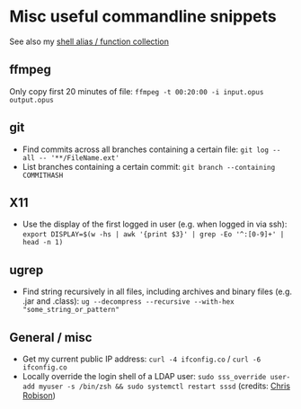 # Misc useful commandline snippets

See also my [shell alias / function collection](https://github.com/creinig/dotfiles/blob/master/.shellrc)

## ffmpeg

Only copy first 20 minutes of file: `ffmpeg -t 00:20:00 -i input.opus output.opus`

## git

* Find commits across all branches containing a certain file: `git log --all -- '**/FileName.ext'`
* List branches containing a certain commit: `git branch --containing COMMITHASH`

## X11

* Use the display of the first logged in user (e.g. when logged in via ssh): `export DISPLAY=$(w -hs | awk '{print $3}' | grep -Eo '^:[0-9]+' | head -n 1)`

## ugrep

* Find string recursively in all files, including archives and binary files (e.g. .jar and .class): `ug --decompress --recursive --with-hex "some_string_or_pattern"`

## General / misc

* Get my current public IP address: `curl -4 ifconfig.co` / `curl -6 ifconfig.co` 
* Locally override the login shell of a LDAP user: `sudo sss_override user-add myuser -s /bin/zsh && sudo systemctl restart sssd` (credits: [Chris Robison](https://serverfault.com/a/1143802/168093))
